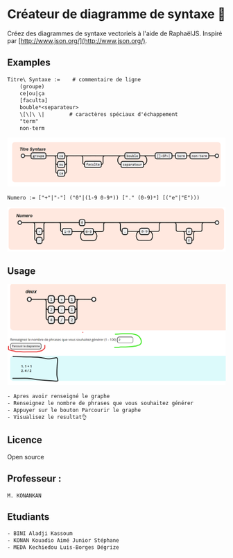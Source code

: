# Créateur de diagramme de syntaxe 🤽

Créez des diagrammes de syntaxe vectoriels à l'aide de RaphaëlJS.
Inspiré par [http://www.json.org/](http://www.json.org/).

## Examples
    Titre\ Syntaxe :=    # commentaire de ligne
        (groupe)
        ce|ou|ça
        [faculta]
        bouble*<separateur>
        \[\]\ \|        # caractères spéciaux d'échappement
        "term"
        non-term
![](assets/img/exemple.png)

    Numero := ["+"|"-"] ("0"|(1-9 0-9*)) ["." (0-9)*] [("e"|"E")))
![](assets/img/numbers.png)

## Usage

![](assets/img/resultat.png)

    - Apres avoir renseigné le graphe
    - Renseignez le nombre de phrases que vous souhaitez générer
    - Appuyer sur le bouton Parcourir le graphe
    - Visualisez le resultat👌

## Licence
Open source

## Professeur : 
    M. KONANKAN

## Etudiants
    - BINI Aladji Kassoum
    - KONAN Kouadio Aimé Junior Stéphane
    - MEDA Kechiedou Luis-Borges Dégrize


